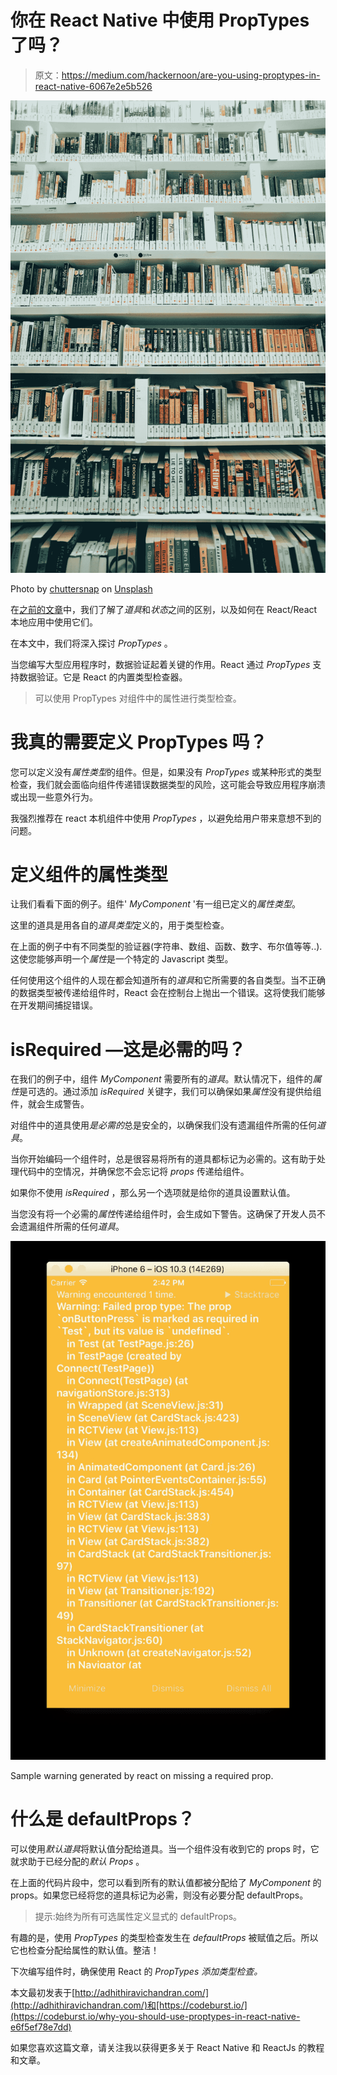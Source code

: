 # 你在 React Native 中使用 PropTypes 了吗？

> 原文：<https://medium.com/hackernoon/are-you-using-proptypes-in-react-native-6067e2e5b526>

![](img/dbb7e0913469f92c270cf6b074f2c7b9.png)

Photo by [chuttersnap](https://unsplash.com/photos/kDDHfgS7Gjo?utm_source=unsplash&utm_medium=referral&utm_content=creditCopyText) on [Unsplash](https://unsplash.com/search/photos/prop-code?utm_source=unsplash&utm_medium=referral&utm_content=creditCopyText)

在[之前的文章](http://adhithiravichandran.com/index.php/2018/03/17/props-and-state-in-react-native-explained-in-simple-english/)中，我们了解了*道具*和*状态*之间的区别，以及如何在 React/React 本地应用中使用它们。

在本文中，我们将深入探讨 *PropTypes* 。

当您编写大型应用程序时，数据验证起着关键的作用。React 通过 *PropTypes* 支持数据验证。它是 React 的内置类型检查器。

> 可以使用 PropTypes 对组件中的属性进行类型检查。

# 我真的需要定义 PropTypes 吗？

您可以定义没有*属性类型*的组件。但是，如果没有 *PropTypes* 或某种形式的类型检查，我们就会面临向组件传递错误数据类型的风险，这可能会导致应用程序崩溃或出现一些意外行为。

我强烈推荐在 react 本机组件中使用 *PropTypes* ，以避免给用户带来意想不到的问题。

# 定义组件的属性类型

让我们看看下面的例子。组件' *MyComponent* '有一组已定义的*属性类型*。

这里的道具是用各自的*道具类型*定义的，用于类型检查。

在上面的例子中有不同类型的验证器(字符串、数组、函数、数字、布尔值等等..).这使您能够声明一个*属性*是一个特定的 Javascript 类型。

任何使用这个组件的人现在都会知道所有的*道具*和它所需要的各自类型。当不正确的数据类型被传递给组件时，React 会在控制台上抛出一个错误。这将使我们能够在开发期间捕捉错误。

# isRequired —这是必需的吗？

在我们的例子中，组件 *MyComponent* 需要所有的*道具*。默认情况下，组件的*属性*是可选的。通过添加 *isRequired* 关键字，我们可以确保如果*属性*没有提供给组件，就会生成警告。

对组件中的道具使用*是必需的*总是安全的，以确保我们没有遗漏组件所需的任何*道具*。

当你开始编码一个组件时，总是很容易将所有的道具都标记为必需的。这有助于处理代码中的空情况，并确保您不会忘记将 *props* 传递给组件。

如果你不使用 *isRequired* ，那么另一个选项就是给你的道具设置默认值。

当您没有将一个必需的*属性*传递给组件时，会生成如下警告。这确保了开发人员不会遗漏组件所需的任何*道具*。

![](img/14f49c36716cde76825efdc8a23afec1.png)

Sample warning generated by react on missing a required prop.

# 什么是 defaultProps？

可以使用*默认道具*将默认值分配给道具。当一个组件没有收到它的 props 时，它就求助于已经分配的*默认 Props* 。

在上面的代码片段中，您可以看到所有的默认值都被分配给了 *MyComponent* 的 props。如果您已经将您的道具标记为必需，则没有必要分配 defaultProps。

> 提示:始终为所有可选属性定义显式的 defaultProps。

有趣的是，使用 *PropTypes* 的类型检查发生在 *defaultProps* 被赋值之后。所以它也检查分配给属性的默认值。整洁！

下次编写组件时，确保使用 React 的 *PropTypes 添加类型检查。*

本文最初发表于[http://adhithiravichandran.com/](http://adhithiravichandran.com/)和[https://codeburst.io/](https://codeburst.io/why-you-should-use-proptypes-in-react-native-e6f5ef78e7dd)

如果您喜欢这篇文章，请关注我以获得更多关于 React Native 和 ReactJs 的教程和文章。